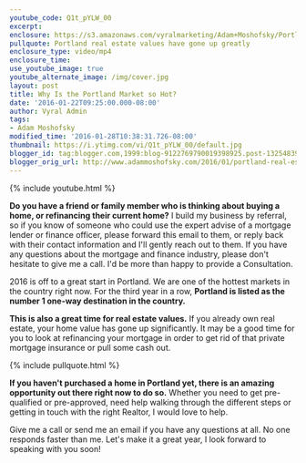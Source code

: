 ```yaml
---
youtube_code: Q1t_pYLW_00
excerpt:
enclosure: https://s3.amazonaws.com/vyralmarketing/Adam+Moshofsky/Portland+Loan+Officer-+Portland+Real+Estate+Is+on+Fire.mp4
pullquote: Portland real estate values have gone up greatly
enclosure_type: video/mp4
enclosure_time:
use_youtube_image: true
youtube_alternate_image: /img/cover.jpg
layout: post
title: Why Is the Portland Market so Hot?
date: '2016-01-22T09:25:00.000-08:00'
author: Vyral Admin
tags:
- Adam Moshofsky
modified_time: '2016-01-28T10:38:31.726-08:00'
thumbnail: https://i.ytimg.com/vi/Q1t_pYLW_00/default.jpg
blogger_id: tag:blogger.com,1999:blog-9122769790019398925.post-1325483909104466581
blogger_orig_url: http://www.adammoshofsky.com/2016/01/portland-real-estate-is-on-fire.html
---
```

{% include youtube.html %}

**Do you have a friend or family member who is thinking about buying a home, or refinancing their current home?** I build my business by referral, so if you know of someone who could use the expert advise of a mortgage lender or finance officer, please forward this email to them, or reply back with their contact information and I'll gently reach out to them. If you have any questions about the mortgage and finance industry, please don't hesitate to give me a call. I'd be more than happy to provide a Consultation.

2016 is off to a great start in Portland. We are one of the hottest markets in the country right now. For the third year in a row, **Portland is listed as the number 1 one-way destination in the country.**

**This is also a great time for real estate values.** If you already own real estate, your home value has gone up significantly. It may be a good time for you to look at refinancing your mortgage in order to get rid of that private mortgage insurance or pull some cash out. 

{% include pullquote.html %}

**If you haven't purchased a home in Portland yet, there is an amazing opportunity out there right now to do so.** Whether you need to get pre-qualified or pre-approved, need help walking through the different steps or getting in touch with the right Realtor, I would love to help.

Give me a call or send me an email if you have any questions at all. No one responds faster than me. Let's make it a great year, I look forward to speaking with you soon!
